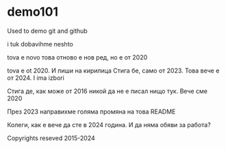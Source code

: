 # demo101
Used to demo git and github

i tuk dobavihme neshto

tova e novo
това отново е нов ред, но е от 2020

tova e ot 2020. И пиши на кирилица
Стига бе, само от 2023. Това вече е от 2024. I ima izbori

Стига де, как може от 2016 никой да не е писал нищо тук. Вече сме 2020

През 2023 направихме голяма промяна на това README

Колеги, как е вече да сте в 2024 година. И да няма обяви за работа?

Copyrights reseved 2015-2024
